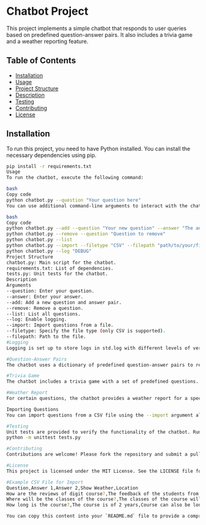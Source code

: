 # Chatbot Project

This project implements a simple chatbot that responds to user queries based on predefined question-answer pairs. It also includes a trivia game and a weather reporting feature.

## Table of Contents
- [Installation](#installation)
- [Usage](#usage)
- [Project Structure](#project-structure)
- [Description](#description)
- [Testing](#testing)
- [Contributing](#contributing)
- [License](#license)

## Installation

To run this project, you need to have Python installed. You can install the necessary dependencies using pip.

```bash
pip install -r requirements.txt
Usage
To run the chatbot, execute the following command:

bash
Copy code
python chatbot.py --question "Your question here"
You can use additional command-line arguments to interact with the chatbot:

bash
Copy code
python chatbot.py --add --question "Your new question" --answer "The answer to your question"
python chatbot.py --remove --question "Question to remove"
python chatbot.py --list
python chatbot.py --import --filetype "CSV" --filepath "path/to/your/file.csv"
python chatbot.py --log "DEBUG"
Project Structure
chatbot.py: Main script for the chatbot.
requirements.txt: List of dependencies.
tests.py: Unit tests for the chatbot.
Description
Arguments
--question: Enter your question.
--answer: Enter your answer.
--add: Add a new question and answer pair.
--remove: Remove a question.
--list: List all questions.
--log: Enable logging.
--import: Import questions from a file.
--filetype: Specify the file type (only CSV is supported).
--filepath: Path to the file.
#Logging
Logging is set up to store logs in std.log with different levels of verbosity. Enable logging by using the --log argument.

#Question-Answer Pairs
The chatbot uses a dictionary of predefined question-answer pairs to respond to user queries. It can also provide weather reports for specific questions.

#Trivia Game
The chatbot includes a trivia game with a set of predefined questions. Start the game by typing "trivia" as your question.

#Weather Report
For certain questions, the chatbot provides a weather report for a specified location using the wttr.in API.

Importing Questions
You can import questions from a CSV file using the --import argument along with --filetype and --filepath. The CSV file should have questions and answers separated by commas.

#Testing
Unit tests are provided to verify the functionality of the chatbot. Run the tests using:
python -m unittest tests.py

#Contributing
Contributions are welcome! Please fork the repository and submit a pull request for any feature enhancements or bug fixes.

#License
This project is licensed under the MIT License. See the LICENSE file for details.

#Example CSV File for Import
Question,Answer 1,Answer 2,Show Weather,Location
How are the reviews of digit course?,The feedback of the students from digit are excellent,Students find digit as a great platform to develop software skills,true,Goslar
Where will be the classes of the course?,The classes of the course will be at ostfalia,The classes will also be at clausthal,false
How long is the course?,The course is of 2 years,Course can also be long depending on performance of student,true,Wolfenbüttel

You can copy this content into your `README.md` file to provide a comprehensive guide for your project.
